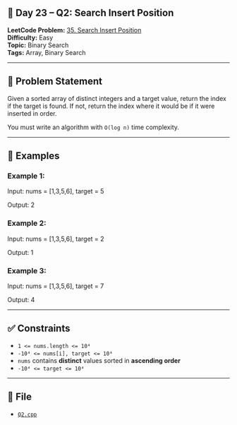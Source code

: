 ## 🧩 **Day 23 – Q2: Search Insert Position**

**LeetCode Problem:** [35. Search Insert Position](https://leetcode.com/problems/search-insert-position)  
**Difficulty:** Easy  
**Topic:** Binary Search  
**Tags:** Array, Binary Search

---

## 📄 Problem Statement

Given a sorted array of distinct integers and a target value, return the index if the target is found. If not, return the index where it would be if it were inserted in order.

You must write an algorithm with `O(log n)` time complexity.

---

## 🧠 Examples

### Example 1:

Input: nums = [1,3,5,6], target = 5

Output: 2

### Example 2:

Input: nums = [1,3,5,6], target = 2

Output: 1

### Example 3:

Input: nums = [1,3,5,6], target = 7

Output: 4

---

## ✅ Constraints

- `1 <= nums.length <= 10⁴`
- `-10⁴ <= nums[i], target <= 10⁴`
- `nums` contains **distinct** values sorted in **ascending order**
- `-10⁴ <= target <= 10⁴`

---

## 📁 File

- [`Q2.cpp`](./Q2.cpp)

